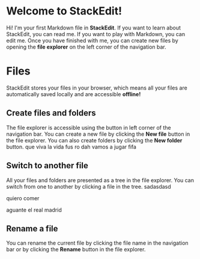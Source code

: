 # Welcome to StackEdit!

Hi! I'm your first Markdown file in **StackEdit**. If you want to learn about StackEdit, you can read me. If you want to play with Markdown, you can edit me. Once you have finished with me, you can create new files by opening the **file explorer** on the left corner of the navigation bar.


# Files

StackEdit stores your files in your browser, which means all your files are automatically saved locally and are accessible **offline!**

## Create files and folders

The file explorer is accessible using the button in left corner of the navigation bar. You can create a new file by clicking the **New file** button in the file explorer. You can also create folders by clicking the **New folder** button.
que viva la vida
fus ro dah
vamos a jugar fifa

## Switch to another file

All your files and folders are presented as a tree in the file explorer. You can switch from one to another by clicking a file in the tree.
sadasdasd


quiero comer

aguante el real madrid
## Rename a file

You can rename the current file by clicking the file name in the navigation bar or by clicking the **Rename** button in the file explorer.
